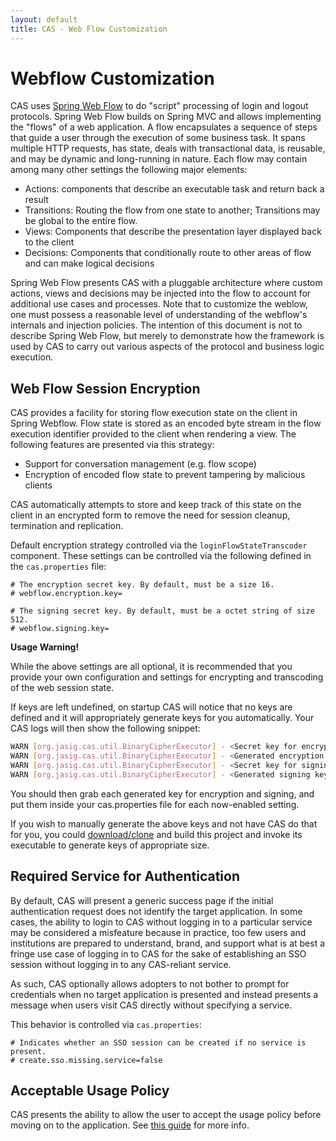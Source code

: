 ```yaml
---
layout: default
title: CAS - Web Flow Customization
---
```



# Webflow Customization
CAS uses [Spring Web Flow](projects.spring.io/spring-webflow) to do "script" processing of login and logout protocols. 
Spring Web Flow builds on Spring MVC and allows implementing the "flows" of a web application. A flow encapsulates a sequence 
of steps that guide a user through the execution of some business task. It spans multiple HTTP requests, has state, deals with
 transactional data, is reusable, and may be dynamic and long-running in nature. Each flow may contain among many other settings the following major elements:

- Actions: components that describe an executable task and return back a result
- Transitions: Routing the flow from one state to another; Transitions may be global to the entire flow.
- Views: Components that describe the presentation layer displayed back to the client
- Decisions: Components that conditionally route to other areas of flow and can make logical decisions

Spring Web Flow presents CAS with a pluggable architecture where custom actions, views and decisions may be injected into the 
flow to account for additional use cases and processes. Note that to customize the weblow, one must possess a reasonable level
of understanding of the webflow's internals and injection policies. The intention of this document is not to describe Spring Web Flow, 
but merely to demonstrate how the framework is used by CAS to carry out various aspects of the protocol and business logic execution.

## Web Flow Session Encryption
CAS provides a facility for storing flow execution state on the client in Spring Webflow. Flow state is stored as an encoded byte 
stream in the flow execution identifier provided to the client when rendering a view. The following features are presented via this strategy:

- Support for conversation management (e.g. flow scope)
- Encryption of encoded flow state to prevent tampering by malicious clients

CAS automatically attempts to store 
and keep track of this state on the client in an encrypted form to remove the need for session cleanup, termination and replication.

Default encryption strategy controlled via the `loginFlowStateTranscoder` component.
These settings can be controlled via the following defined in the `cas.properties` file:

```properties
# The encryption secret key. By default, must be a size 16.
# webflow.encryption.key=

# The signing secret key. By default, must be a octet string of size 512.
# webflow.signing.key=
```

<div class="alert alert-warning"><strong>Usage Warning!</strong><p>
While the above settings are all optional, it is recommended that you provide your own configuration and settings for encrypting and
transcoding of the web session state.</p></div>

If keys are left undefined, on startup CAS will notice that no keys are defined and it will appropriately generate keys for you automatically. Your CAS logs will then show the following snippet:

```bash
WARN [org.jasig.cas.util.BinaryCipherExecutor] - <Secret key for encryption is not defined. CAS will attempt to auto-generate the encryption key>
WARN [org.jasig.cas.util.BinaryCipherExecutor] - <Generated encryption key ABC of size ... . The generated key MUST be added to CAS settings.>
WARN [org.jasig.cas.util.BinaryCipherExecutor] - <Secret key for signing is not defined. CAS will attempt to auto-generate the signing key>
WARN [org.jasig.cas.util.BinaryCipherExecutor] - <Generated signing key XYZ of size ... . The generated key MUST be added to CAS settings.>
```

You should then grab each generated key for encryption and signing, and put them inside your cas.properties file for each now-enabled setting.

If you wish to manually generate the above keys and not have CAS do that for you, you could [download/clone](https://github.com/mitreid-connect/json-web-key-generator.git) and build this project and invoke its executable to generate keys of appropriate size.

## Required Service for Authentication
By default, CAS will present a generic success page if the initial authentication request does not identify
the target application. In some cases, the ability to login to CAS without logging
in to a particular service may be considered a misfeature because in practice, too few users and institutions
are prepared to understand, brand, and support what is at best a fringe use case of logging in to CAS for the
sake of establishing an SSO session without logging in to any CAS-reliant service.

As such, CAS optionally allows adopters to not bother to prompt for credentials when no target application is presented
and instead presents a message when users visit CAS directly without specifying a service.

This behavior is controlled via `cas.properties`:

```properties
# Indicates whether an SSO session can be created if no service is present.
# create.sso.missing.service=false
```

## Acceptable Usage Policy
CAS presents the ability to allow the user to accept the usage policy before moving on to the application.
See [this guide](Webflow-Customization-AUP.html) for more info.
